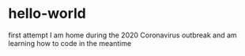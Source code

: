 # hello-world
first attempt
I am home during the 2020 Coronavirus outbreak and am learning how to code in the meantime
